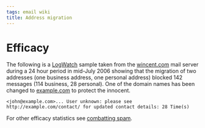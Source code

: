 ```yaml
---
tags: email wiki
title: Address migration
---
```


# Efficacy

The following is a [LogWatch](/wiki/LogWatch) sample taken from the [wincent.com](/wiki/wincent.com) mail server during a 24 hour period in mid-July 2006 showing that the migration of two addresses (one business address, one personal address) blocked 142 messages (114 business, 28 personal). One of the domain names has been changed to [example.com](/wiki/example.com) to protect the innocent.

    <john@example.com>... User unknown: please see http://example.com/contact/ for updated contact details: 28 Time(s)

For other efficacy statistics see [combatting spam](/wiki/combatting_spam).
